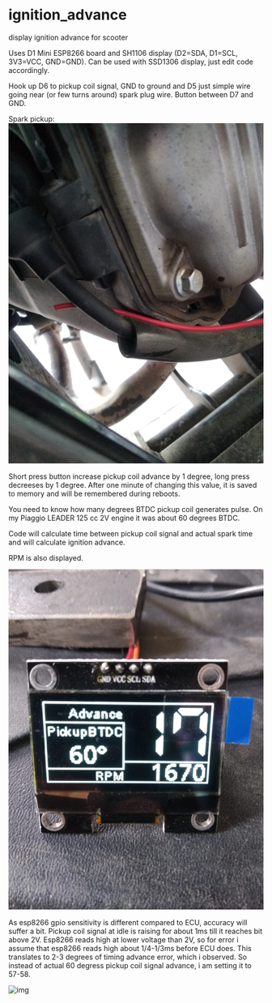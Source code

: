 # ignition_advance
display ignition advance for scooter

Uses D1 Mini ESP8266 board and SH1106 display (D2=SDA, D1=SCL, 3V3=VCC, GND=GND). Can be used with SSD1306 display, just edit code accordingly. 

Hook up D6 to pickup coil signal, GND to ground and D5 just simple wire going near (or few turns around) spark plug wire. Button between D7 and GND.

Spark pickup:
![img](spark_pickup.jpg)

Short press button increase pickup coil advance by 1 degree, long press decreeses by 1 degree. After one minute of changing this value, it is saved to memory and will be remembered during reboots.

You need to know how many degrees BTDC pickup coil generates pulse. On my Piaggio LEADER 125 cc 2V engine it was about 60 degrees BTDC.

Code will calculate time between pickup coil signal and actual spark time and will calculate ignition advance.

RPM is also displayed.

![img](at_idle.jpg)

As esp8266 gpio sensitivity is different compared to ECU, accuracy will suffer a bit. Pickup coil signal at idle is raising for about 1ms till it reaches bit above 2V. Esp8266 reads high at lower voltage than 2V, so for error i assume that esp8266 reads high about 1/4-1/3ms before ECU does. This translates to 2-3 degrees of timing advance error, which i observed. So instead of actual 60 degress pickup coil signal advance, i am setting it to 57-58.

![img](IMG_20191208_120550.jpg)



